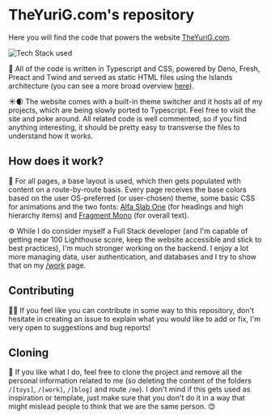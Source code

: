 # TheYuriG.com's repository

Here you will find the code that powers the website
[TheYuriG.com](https://theyurig.com).

![Tech Stack used](https://github.com/TheYuriG/deno-portfolio/blob/master/stack-logo.png "Logos, left to right: Deno, Fresh, Preact")

📝 All of the code is written in Typescript and CSS, powered by Deno, Fresh,
Preact and Twind and served as static HTML files using the Islands architecture
(you can see a more broad overview [here](https://www.theyurig.com/this)).

☀️🌒 The website comes with a built-in theme switcher and it hosts all of my
projects, which are being slowly ported to Typescript. Feel free to visit the
site and poke around. All related code is well commented, so if you find
anything interesting, it should be pretty easy to transverse the files to
understand how it works.

## How does it work?

🤔 For all pages, a base layout is used, which then gets populated with content
on a route-by-route basis. Every page receives the base colors based on the user
OS-preferred (or user-chosen) theme, some basic CSS for animations and the two
fonts: [Alfa Slab One](https://fonts.google.com/specimen/Alfa+Slab+One) (for
headings and high hierarchy items) and
[Fragment Mono](https://fonts.google.com/specimen/Fragment+Mono) (for overall
text).

⚙️ While I do consider myself a Full Stack developer (and I'm capable of getting
near 100 Lighthouse score, keep the website accessible and stick to best
practices), I'm much stronger working on the backend. I enjoy a lot more
managing data, user authentication, and databases and I try to show that on my
[/work](https://www.theyurig.com/work) page.

## Contributing

🤝🏽 If you feel like you can contribute in some way to this repository, don't
hesitate in creating an issue to explain what you would like to add or fix, I'm
very open to suggestions and bug reports!

## Cloning

🤖 If you like what I do, feel free to clone the project and remove all the
personal information related to me (so deleting the content of the folders
`/[toys]`, `/[work]`, `/[blog]` and route `/me`). I don't mind if this gets used
as inspiration or template, just make sure that you don't do it in a way that
might mislead people to think that we are the same person. 😊

